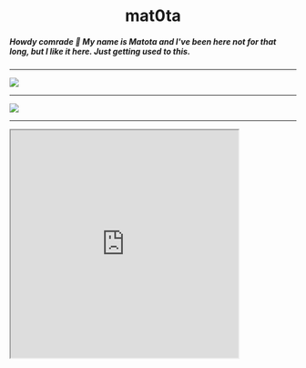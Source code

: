 <h1 align='center'>mat0ta</h1>
<h5 align='left'>Howdy comrade 👋 My name is Matota and I've been here not for that long, but I like it here. Just getting used to this.</h5>

---

![](https://github-readme-stats.vercel.app/api?username=mat0ta&show_icons=true&title_color=FFFFFF&text_color=FFFFFF&bg_color=131313&border_radius=8px&border_color=FFFFFF&icon_color=5865F2)

---

![](https://github-readme-stats.vercel.app/api/top-langs/?username=mat0ta&layout=compact&show_icons=true&&title_color=FFFFFF&text_color=FFFFFF&bg_color=131313&border_radius=8px&border_color=FFFFFF&icon_color=5865F2&card_width=445px)

---

<div><iframe align='center' src="https://komarev.com/ghpvc/?username=mat0ta&color=grey" width="400" height="400"></iframe></div>
